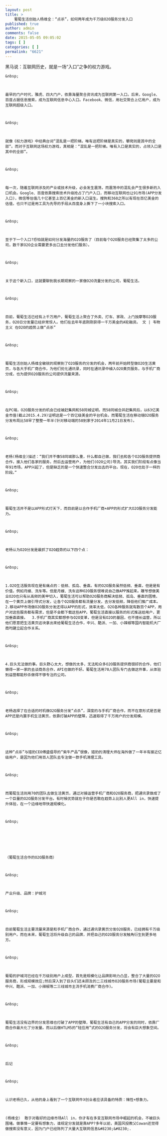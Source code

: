 ```yaml
---
layout: post
title: >
    葡萄生活创始人杨维全：“点杀”，如何两年成为千万级O2O服务分发入口
published: true
author: admin
comments: false
date: 2015-05-05 09:05:02
tags: [ ]
categories: [ ]
permalink: "6621"
---
```




  黑马说：互联网历史，就是一场“入口”之争的权力游戏。 
  
  
    &nbsp;
  
  
  
    最早的门户时代，雅虎、四大门户，依靠海量聚合资讯成为互联网第一入口。后来，Google、百度占据信息搜索，成为互联网信息中心入口。Facebook、微信，用社交聚合上亿用户，成为互联网超级入口。
  
  
  
    &nbsp;
  
  
  
    就像《权力游戏》中经典台词“混乱是一把阶梯。唯有这把阶梯是真实的，攀爬则是其中的全部“。而对于互联网这场权力游戏，真相是：“混乱是一把阶梯。唯有入口是真实的，占领入口是其中的全部”。
  
  
  
    &nbsp;
  
  
  
    每一次，随着互联网涉及的产业或技术升级，必会发生震荡，而震荡中的混乱会产生很多新的入口机会。Google、百度依靠搜索技术升级抢占了门户入口，而移动互联网也让91市场(APP分发入口)，微信等估值几十亿甚至上百亿美金的新入口诞生。搜狗和360之所以有现在百亿美金的估值，也只不过是用工具为先导的手段从百度身上撕下了一小块搜索入口。
  
  
  
    &nbsp;
  
  
  
    至于下一个入口?恐怕就是如何分发海量的O2O服务了（目前每个O2O服务已经聚集了太多的公司，数千家O2O企业需要更多出口去分发他们服务）。
  
  
  
    &nbsp;
  
  
  
    关于这个新入口，这就要聊到我长期观察的一家做O2O流量分发的公司，葡萄生活。
  
  
  
    &nbsp;
  
  
  
    目前，葡萄生活已经有上千万用户，葡萄生活上聚合了外卖、打车、家政、上门按摩等O2O服务，O2O日分发量已经非常惊人。他们在去年年底刚刚获得一千万美金的A轮融资。 文 | 韦物主义 在O2O的趋势上做“点杀”
  
  
  
    &nbsp;
  
  
  
    葡萄生活创始人杨维全敏锐的观察到了O2O服务的分发的机会，两年前开始转型做O2O生活黄页，与各大手机厂商合作，为他们优化通讯录，同时在通讯录中植入O2O黄页服务，与手机厂商分成，也为提供O2O服务的公司提供流量来源。
  
  
  
    &nbsp;
  
  
  
    在PC端，O2O服务分发的机会已经被赶集网和58同城证明，而58同城合并赶集网后，以63亿美金市值(截止2015.4.29)证明这是一个百亿级美金的平台机会。而葡萄生活在移动端O2O服务分发布局比58早了整整一年半(针对移动端的58到家于2014年11月21日发布)。
  
  
  
    &nbsp;
  
  
  
    老杨(杨维全)描述：“我们并不像58同城那么重，什么都自己做，我们去和各个O2O服务提供商合作，接入他们各家的服务，然后去运营用户，为他们(O2O公司)导流。其实我们阶段有点像当年91市场，APP兴起了，但是缺乏的是一个快速整合分发出去的平台。现在，O2O也处于一样的阶段。”
  
  
  
    &nbsp;
  
  
  
    葡萄生活并不是以APP形式打天下，而目前是以合作手机厂商+APP的形式扩大O2O服务分发能力。
  
  
  
    &nbsp;
  
  
  
    老杨认为O2O分发是最抓了O2O趋势的以下四个点：
  
  
  
    &nbsp;
  
  
  
    1.O2O生活服务现在是有痛点的：低频、孤岛、垂直。有的O2O服务虽然低频、垂直，但是是有价值，例如月嫂、洗车等。但是月嫂、洗车这种O2O服务很难说自己做APP推起来。雕爷想做美业O2O也只有从高频的美甲切入，葡萄生活可以帮助O2O服务商解决低频、孤岛、垂直的困境，在一个黄页上做引导式分发，让各个O2O服务都有流量分发，去分发低频，降低他们推广成本。  2.移动APP市场做O2O服务分发还得以APP的形式，效率太低，O2O各种服务就有数百个APP，用户对这些服务都有需求，但是不会都下载这些APP。葡萄生活直接以服务的形式推送给用户，更加垂直直接。  3.手机厂商其实都想参与O2O变革，但是没有O2O的基因，也不擅长运营，所以他们愿意把生活黄页这块拿出来给葡萄生活合作，中兴、酷派、一加、小辣椒等国内智能机大厂商均建立起合作关系。
  
  
  
    &nbsp;
  
  
  
    4.巨头无法做的事。巨头野心太大，想做的太多，无法和众多O2O服务提供商很好的合作，他们懒得一家一家的去谈商务合作，API也做的不好。葡萄生活用70人团队专门去做这件事，从体验到运营都能秒杀做得不够专注的公司。
  
  
  
    &nbsp;
  
  
  
    老杨选择了在合适的时机做O2O服务分发“点杀”，深度的与手机厂商合作，而不在意形式是否是APP还是内置手机生活黄页，依靠打破APP的壁障，迅速取得了千万用户的分发规模。
  
  
  
    &nbsp;
  
  
  
    这种“点杀”与猎豹CEO傅盛倡导的“紫牛产品”很像，猎豹的清理大师在海外做了一年半有接近亿级用户，是因为他们用百人团队去专注做一款手机清理工具。
  
  
  
    &nbsp;
  
  
  
    而葡萄生活则用70的团队去做生活黄页，通过对接运营手机厂商和O2O服务商，把通讯录做成了一个巨量的O2O服务分发平台。有时候优势就在于你是否敢在趋势上比别人更All in，快速提升体验，在一个边缘地带快速规模化。
  
  
  
    &nbsp;
  
  
  
    
  
  
  
    （葡萄生活合作的O2O服务商）
  
  
  
    &nbsp;
  
  
  
    产业升级、品牌：护城河
  
  
  
    &nbsp;
  
  
  
    目前葡萄生活主要流量来源是和手机厂商合作，通过通讯录黄页分发O2O服务，已经拥有千万级别用户。而在未来，葡萄生活将升级自己的品牌，并把自己的O2O服务分发触角衍生到更多地方。 
  
  
  
    &nbsp;
  
  
  
    葡萄的护城河已经在千万级别用户上成型，首先是规模化让品牌影响力凸显，整合了大量的O2O服务商，形成规模效应;然后深入到了巨头们还未顾及的二三线城市O2O服务市场(葡萄主要是和中兴、酷派、一加、小辣椒等二三线城市主流手机消费厂商合作)。
  
  
  
    &nbsp;
  
  
  
    葡萄生活没有边界的分发思维也打破了APP的壁障，葡萄生活有自己的APP分发的同时，依靠厂商合作最大化了分发量。而以后做HTLM5的“轻应用”式的O2O服务分发，将会有巨大想象空间。
  
  
  
    &nbsp;
  
  
  
    后记
  
  
  
    &nbsp;
  
  
  
    认识老杨已久，从他的身上看到了一个互联网牛X创业者应该具备的特质：赌性+想象力。 
  
  
  
    (杨维全） 敢于对看好的边缘市场All in，你才有在多变互联网市场中崛起的机会，不被巨头围堵。做事情一定要有想象力，谁规定分发就是靠APP?多年以前，美国风投教父Cowan还觉得做搜索没有意义，因为门户已经陈列了大量大互联网信息&#8230;&#8230;.
  

